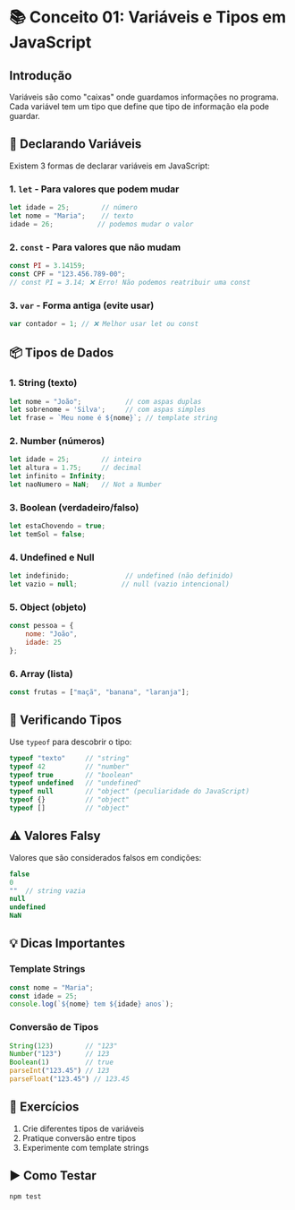 # 📚 Conceito 01: Variáveis e Tipos em JavaScript

## Introdução
Variáveis são como "caixas" onde guardamos informações no programa. Cada variável tem um tipo que define que tipo de informação ela pode guardar.

## 📝 Declarando Variáveis

Existem 3 formas de declarar variáveis em JavaScript:

### 1. `let` - Para valores que podem mudar
```javascript
let idade = 25;        // número
let nome = "Maria";    // texto
idade = 26;           // podemos mudar o valor
```

### 2. `const` - Para valores que não mudam
```javascript
const PI = 3.14159;
const CPF = "123.456.789-00";
// const PI = 3.14; ❌ Erro! Não podemos reatribuir uma const
```

### 3. `var` - Forma antiga (evite usar)
```javascript
var contador = 1; // ❌ Melhor usar let ou const
```

## 📦 Tipos de Dados

### 1. String (texto)
```javascript
let nome = "João";           // com aspas duplas
let sobrenome = 'Silva';     // com aspas simples
let frase = `Meu nome é ${nome}`; // template string
```

### 2. Number (números)
```javascript
let idade = 25;        // inteiro
let altura = 1.75;     // decimal
let infinito = Infinity;
let naoNumero = NaN;   // Not a Number
```

### 3. Boolean (verdadeiro/falso)
```javascript
let estaChovendo = true;
let temSol = false;
```

### 4. Undefined e Null
```javascript
let indefinido;              // undefined (não definido)
let vazio = null;           // null (vazio intencional)
```

### 5. Object (objeto)
```javascript
const pessoa = {
    nome: "João",
    idade: 25
};
```

### 6. Array (lista)
```javascript
const frutas = ["maçã", "banana", "laranja"];
```

## 🔄 Verificando Tipos

Use `typeof` para descobrir o tipo:
```javascript
typeof "texto"     // "string"
typeof 42          // "number"
typeof true        // "boolean"
typeof undefined   // "undefined"
typeof null        // "object" (peculiaridade do JavaScript)
typeof {}          // "object"
typeof []          // "object"
```

## ⚠️ Valores Falsy
Valores que são considerados falsos em condições:
```javascript
false
0
""  // string vazia
null
undefined
NaN
```

## 💡 Dicas Importantes

### Template Strings
```javascript
const nome = "Maria";
const idade = 25;
console.log(`${nome} tem ${idade} anos`);
```

### Conversão de Tipos
```javascript
String(123)        // "123"
Number("123")      // 123
Boolean(1)         // true
parseInt("123.45") // 123
parseFloat("123.45") // 123.45
```

## 🎯 Exercícios
1. Crie diferentes tipos de variáveis
2. Pratique conversão entre tipos
3. Experimente com template strings

## ▶️ Como Testar
```bash
npm test
```